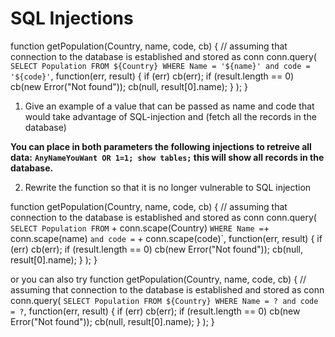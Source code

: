 # **SQL Injections**

function getPopulation(Country, name, code, cb) {
// assuming that connection to the database is established and stored as conn
conn.query(
`SELECT Population FROM ${Country} WHERE Name = '${name}' and code = '${code}'`,
function(err, result) {
if (err) cb(err);
if (result.length == 0) cb(new Error("Not found"));
cb(null, result[0].name);
}
);
}

1. Give an example of a value that can be passed as name and code that would take advantage of SQL-injection and (fetch all the records in the database)

**You can place in both parameters the following injections to retreive all data:**
**`AnyNameYouWant OR 1=1; show tables;` this will show all records in the database.**

2. Rewrite the function so that it is no longer vulnerable to SQL injection

function getPopulation(Country, name, code, cb) {
// assuming that connection to the database is established and stored as conn
conn.query(
`SELECT Population FROM` + conn.scape(Country) `WHERE Name =`+ conn.scape(name) `and code =` + conn.scape(code)`,
function(err, result) {
if (err) cb(err);
if (result.length == 0) cb(new Error("Not found"));
cb(null, result[0].name);
}
);
}

or you can also try
function getPopulation(Country, name, code, cb) {
// assuming that connection to the database is established and stored as conn
conn.query(
`SELECT Population FROM ${Country} WHERE Name = ? and code = ?`,
function(err, result) {
if (err) cb(err);
if (result.length == 0) cb(new Error("Not found"));
cb(null, result[0].name);
}
);
}
